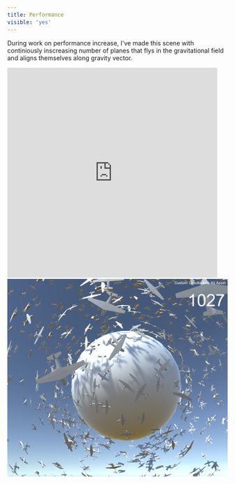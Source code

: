 ```yaml
---
title: Performance
visible: 'yes'
---
```

During work on performance increase, I've made this scene with continiously inscreasing number of planes that flys in the gravitational field and aligns themselves along gravity vector.
<iframe src="https://vine.co/v/i5ZAJlBgLmi/embed/postcard" width="480" height="480" frameborder="0"></iframe><script src="https://platform.vine.co/static/scripts/embed.js"></script>
<br/>
<img src="Assets/img/one_kilo_plane.png" alt=""/>

